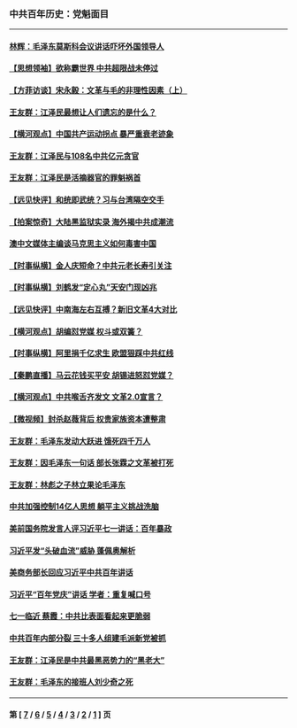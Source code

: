 ### 中共百年历史：党魁面目
---
#### [林辉：毛泽东莫斯科会议讲话吓坏外国领导人](../../pages/nf1176107/n13917931.md?09100430) 
#### [【思想领袖】欲称霸世界 中共超限战未停过](../../pages/nf1176107/n13745142.md?09100430) 
#### [【方菲访谈】宋永毅：文革与毛的非理性因素（上）](../../pages/nf1176107/n13469956.md?09100430) 
#### [王友群：江泽民最想让人们遗忘的是什么？](../../pages/nf1176107/n13408949.md?09100430) 
#### [【横河观点】中国共产运动拐点 暴严重衰老迹象](../../pages/nf1176107/n13388333.md?09100430) 
#### [王友群：江泽民与108名中共亿元贪官](../../pages/nf1176107/n13352358.md?09100430) 
#### [王友群：江泽民是活摘器官的罪魁祸首](../../pages/nf1176107/n13336903.md?09100430) 
#### [【远见快评】和统即武统？习与台湾隔空交手](../../pages/nf1176107/n13297739.md?09100430) 
#### [【拍案惊奇】大陆黑监狱实录 海外揭中共成潮流](../../pages/nf1176107/n13288853.md?09100430) 
#### [澳中文媒体主编谈马克思主义如何毒害中国](../../pages/nf1176107/n13257387.md?09100430) 
#### [【时事纵横】金人庆短命？中共元老长寿引关注](../../pages/nf1176107/n13217934.md?09100430) 
#### [【时事纵横】刘鹤发“定心丸”天安门现凶兆](../../pages/nf1176107/n13215416.md?09100430) 
#### [【远见快评】中南海左右互搏？新旧文革4大对比](../../pages/nf1176107/n13214745.md?09100430) 
#### [【横河观点】胡编怼党媒 权斗或双簧？](../../pages/nf1176107/n13210864.md?09100430) 
#### [【时事纵横】阿里捐千亿求生 欧盟狠踩中共红线](../../pages/nf1176107/n13206431.md?09100430) 
#### [【秦鹏直播】马云花钱买平安 胡锡进怒怼党媒？](../../pages/nf1176107/n13206392.md?09100430) 
#### [【横河观点】中共喉舌齐发文 文革2.0宣言？](../../pages/nf1176107/n13201248.md?09100430) 
#### [【微视频】封杀赵薇背后 权贵家族资本遭整肃](../../pages/nf1176107/n13197798.md?09100430) 
#### [王友群：毛泽东发动大跃进 饿死四千万人](../../pages/nf1176107/n13177158.md?09100430) 
#### [王友群：因毛泽东一句话 部长张霖之文革被打死](../../pages/nf1176107/n13161711.md?09100430) 
#### [王友群：林彪之子林立果论毛泽东](../../pages/nf1176107/n13128622.md?09100430) 
#### [中共加强控制14亿人思想 躺平主义挑战洗脑](../../pages/nf1176107/n13094299.md?09100430) 
#### [美前国务院发言人评习近平七一讲话：百年暴政](../../pages/nf1176107/n13066986.md?09100430) 
#### [习近平发“头破血流”威胁 蓬佩奥解析](../../pages/nf1176107/n13063604.md?09100430) 
#### [美商务部长回应习近平中共百年讲话](../../pages/nf1176107/n13062903.md?09100430) 
#### [习近平“百年党庆”讲话 学者：重复喊口号](../../pages/nf1176107/n13061411.md?09100430) 
#### [七一临近 蔡霞：中共比表面看起来更脆弱](../../pages/nf1176107/n13056418.md?09100430) 
#### [中共百年内部分裂 三十多人组建毛派新党被抓](../../pages/nf1176107/n13044023.md?09100430) 
#### [王友群：江泽民是中共最黑恶势力的“黑老大”](../../pages/nf1176107/n13022180.md?09100430) 
#### [王友群：毛泽东的接班人刘少奇之死](../../pages/nf1176107/n12991772.md?09100430) 

---
#### 第 [ [7](./7.md?09100430) / [6](./6.md?09100430) / [5](./5.md?09100430) / [4](./4.md?09100430) / [3](./3.md?09100430) / [2](./2.md?09100430) / [1](./1.md?09100430) ] 页
